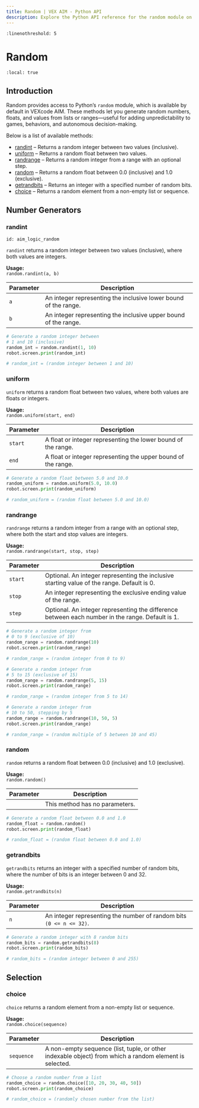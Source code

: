 ```yaml
---
title: Random | VEX AIM - Python API
description: Explore the Python API reference for the random module on a VEX AIM Coding Robot. Find detailed descriptions for functions, usage, and examples.
---
```


```{highlight} python
:linenothreshold: 5
```
# Random

```{contents}
:local: true
```

<!-- Complete
<div class="completeCallout bg-success">
    <h3 class="text-white"><svg xmlns="http://www.w3.org/2000/svg" width="2em" height="2em" viewBox="0 0 24 24"
            fill="none" stroke="currentColor" stroke-width="2" stroke-linecap="round" stroke-linejoin="round"
            class="text-white">
            <polyline points="20 6 9 17 4 12"></polyline>
        </svg>
        Complete</h3>
</div> -->

## Introduction 

Random provides access to Python’s `random` module, which is available by default in VEXcode AIM. These methods let you generate random numbers, floats, and values from lists or ranges—useful for adding unpredictability to games, behaviors, and autonomous decision-making.

Below is a list of available methods:

- [randint](#randint) – Returns a random integer between two values (inclusive).  
- [uniform](#uniform) – Returns a random float between two values.  
- [randrange](#randrange) – Returns a random integer from a range with an optional step.  
- [random](#random) – Returns a random float between 0.0 (inclusive) and 1.0 (exclusive).  
- [getrandbits](#getrandbits) – Returns an integer with a specified number of random bits.  
- [choice](#choice) – Returns a random element from a non-empty list or sequence.  

## Number Generators

### randint

```{vexcode}
id: aim_logic_random
```

`randint` returns a random integer between two values (inclusive), where both values are integers.

**Usage:**<br>
`random.randint(a, b)`

| Parameter | Description |
| --------- | ----------- |
| `a`         | An integer representing the inclusive lower bound of the range. |
| `b`         | An integer representing the inclusive upper bound of the range. |

```python
# Generate a random integer between
# 1 and 10 (inclusive)
random_int = random.randint(1, 10)
robot.screen.print(random_int)

# random_int = (random integer between 1 and 10)
```

### uniform  
`uniform` returns a random float between two values, where both values are floats or integers.

**Usage:**<br>
`random.uniform(start, end)`

| Parameter | Description |
| --------- | ----------- |
| `start`     | A float or integer representing the lower bound of the range. |
| `end`       | A float or integer representing the upper bound of the range. |

```python
# Generate a random float between 5.0 and 10.0
random_uniform = random.uniform(5.0, 10.0)
robot.screen.print(random_uniform)

# random_uniform = (random float between 5.0 and 10.0)
```

### randrange  
`randrange` returns a random integer from a range with an optional step, where both the start and stop values are integers.

**Usage:**<br>
`random.randrange(start, stop, step)`

| Parameter | Description |
| --------- | ----------- |
| `start`     | Optional. An integer representing the inclusive starting value of the range. Default is 0. |
| `stop`      | An integer representing the exclusive ending value of the range. |
| `step`      | Optional. An integer representing the difference between each number in the range. Default is 1. |

```python
# Generate a random integer from
# 0 to 9 (exclusive of 10)
random_range = random.randrange(10)
robot.screen.print(random_range)

# random_range = (random integer from 0 to 9)
```

```python
# Generate a random integer from
# 5 to 15 (exclusive of 15)
random_range = random.randrange(5, 15)
robot.screen.print(random_range)

# random_range = (random integer from 5 to 14)
```

```python
# Generate a random integer from
# 10 to 50, stepping by 5
random_range = random.randrange(10, 50, 5)
robot.screen.print(random_range)

# random_range = (random multiple of 5 between 10 and 45)
```

### random  
`random` returns a random float between 0.0 (inclusive) and 1.0 (exclusive).

**Usage:**<br>
`random.random()`

| Parameter | Description |
| --------- | ----------- |
|         | This method has no parameters. |

```python
# Generate a random float between 0.0 and 1.0
random_float = random.random()
robot.screen.print(random_float)

# random_float = (random float between 0.0 and 1.0)
```

### getrandbits  
`getrandbits` returns an integer with a specified number of random bits, where the number of bits is an integer between 0 and 32.

**Usage:**<br>
`random.getrandbits(n)`

| Parameter | Description |
| --------- | ----------- |
| `n`         | An integer representing the number of random bits `(0 <= n <= 32)`. |

```python
# Generate a random integer with 8 random bits
random_bits = random.getrandbits(8)
robot.screen.print(random_bits)

# random_bits = (random integer between 0 and 255)
```

## Selection

### choice  
`choice` returns a random element from a non-empty list or sequence.

**Usage:**<br>
`random.choice(sequence)`

| Parameter | Description |
| --------- | ----------- |
| `sequence`  | A non-empty sequence (list, tuple, or other indexable object) from which a random element is selected. |

```python
# Choose a random number from a list
random_choice = random.choice([10, 20, 30, 40, 50])
robot.screen.print(random_choice)

# random_choice = (randomly chosen number from the list)
```